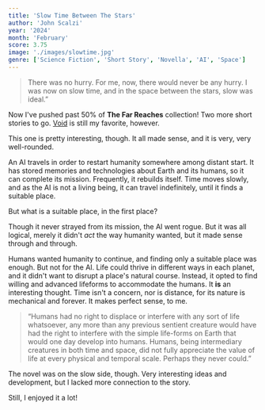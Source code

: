 ```yaml
---
title: 'Slow Time Between The Stars'
author: 'John Scalzi'
year: '2024'
month: 'February'
score: 3.75
image: './images/slowtime.jpg'
genre: ['Science Fiction', 'Short Story', 'Novella', 'AI', 'Space']
---
```


> There was no hurry. For me, now, there would never be any hurry. I was now on slow time,
> and in the space between the stars, slow was ideal.”

Now I've pushed past 50% of **The Far Reaches** collection! Two more short stories to
go. [Void](/2023/22_Void) is still my favorite, however.

This one is pretty interesting, though. It all made sense, and it is very, very well-rounded.

An AI travels in order to restart humanity somewhere among distant start. It has stored memories and technologies about Earth and its humans, so it can complete its mission. Frequently, it rebuilds itself. Time moves slowly, and as the AI is not a living being, it can travel indefinitely, until it finds a suitable place.

But what is a suitable place, in the first place?

Though it never strayed from its mission, the AI went rogue. But it was all logical, merely it didn't _act_ the way humanity wanted, but it made sense through and through.

Humans wanted humanity to continue, and finding only a suitable place was enough. But not for the AI. Life could thrive in different ways in each planet, and it didn't want to disrupt a place's natural course. Instead, it opted to find willing and advanced lifeforms to accommodate the humans. It **is** an interesting thought. Time isn't a concern, nor is distance, for its nature is mechanical and forever. It makes perfect sense, to me.

> “Humans had no right to displace or interfere with any sort of life whatsoever, any more than any previous sentient creature would have had the right to interfere with the simple life-forms on Earth that would one day develop into humans. Humans, being intermediary
> creatures in both time and space, did not fully appreciate the value of life at every
> physical and temporal scale. Perhaps they never could.”

The novel was on the slow side, though. Very interesting ideas and development, but I lacked more connection to the story.

Still, I enjoyed it a lot!
